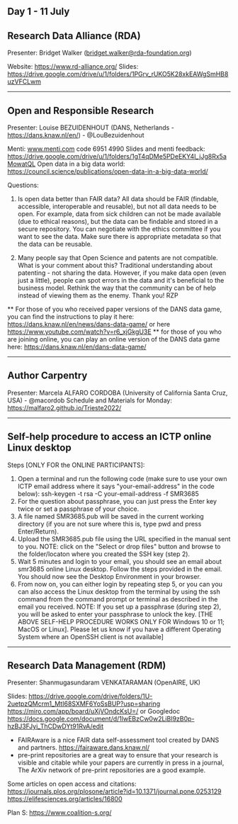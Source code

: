 Day 1 - 11 July
---------------------------------------
Research Data Alliance (RDA)
---------------------------------------
Presenter: Bridget Walker (bridget.walker@rda-foundation.org) 

Website: https://www.rd-alliance.org/
Slides: https://drive.google.com/drive/u/1/folders/1PGrv_rUKO5K28xkEAWgSmHB8uzVFCLwm 

---------------------------------------
Open and Responsible Research
---------------------------------------
Presenter: Louise BEZUIDENHOUT (DANS, Netherlands - https://dans.knaw.nl/en/) - @LouBezuidenhout

Menti: www.menti.com code 6951 4990
Slides and menti feedback: https://drive.google.com/drive/u/1/folders/1gT4qDMe5PDeEKY4I_jJg8Rx5aMowatQL 
Open data in a big data world: https://council.science/publications/open-data-in-a-big-data-world/

Questions:
1. Is open data better than FAIR data?
All data should be FAIR (findable, accessible, interoperable and reusable), but not all data needs to be open. For example, data from sick children can not be made available (due to ethical reasons), but the data can be findable and stored in a secure repository. You can negotiate with the ethics committee if you want to see the data. Make sure there is appropriate metadata so that the data can be reusable.

2. Many people say that Open Science and patents are not compatible. What is your comment about this?
Traditional understanding about patenting - not sharing the data. However, if you make data open (even just a little), people can spot errors in the data and it's beneficial to the business model. Rethink the way that the community can be of help instead of viewing them as the enemy. Thank you! RZP

** For those of you who received paper versions of the DANS data game, you can find the instructions to play it here: https://dans.knaw.nl/en/news/dans-data-game/ or here https://www.youtube.com/watch?v=r6_xjGkgU3E
** for those of you who are joining online, you can play an online version of the DANS data game here: https://dans.knaw.nl/en/dans-data-game/ 

---------------------------------------
Author Carpentry
---------------------------------------
Presenter: Marcela ALFARO CORDOBA (University of California Santa Cruz, USA) - @macordob
Schedule and Materials for Monday: https://malfaro2.github.io/Trieste2022/


------------------------------------------------------------------------
Self-help procedure to access an ICTP online Linux desktop
------------------------------------------------------------------------

Steps [ONLY FOR the ONLINE PARTICIPANTS]:
1. Open a terminal and run the following code (make sure to use your own ICTP email address where it says "your-email-address" in the code below):
ssh-keygen -t rsa -C your-email-address -f SMR3685
2. For the question about passphrase, you can just press the Enter key twice or set a passphrase of your choice.
3. A file named SMR3685.pub will be saved in the current working directory (if you are not sure where this is, type pwd and press Enter/Return).
4.  Upload the SMR3685.pub file using the URL specified in the manual sent to you.  NOTE: click on the "Select or drop files" button and browse to the folder/locaton where you created the SSH key (step 2).
5. Wait 5 minutes and login to your email, you should see an email about smr3685 online Linux desktop. Follow the steps provided in the email. You should now see the Desktop Environment in your browser.
6. From now on, you can either login by repeating step 5, or you can you can also access the Linux desktop from the terminal by using the ssh command from the command prompt or terminal as described in the email you received.  NOTE: If you set up a passphrase (during step 2), you will be asked to enter your passphrase to unlock the key.
[THE ABOVE SELF-HELP PROCEDURE WORKS ONLY FOR  Windows 10 or 11; MacOS or Linux]. Please let us know if you have a different Operating System where an OpenSSH client is not available] 

-------------------------------------------
Research Data Management (RDM)
-------------------------------------------
Presenter: Shanmugasundaram VENKATARAMAN (OpenAIRE, UK)

Slides: https://drive.google.com/drive/folders/1U-2uetpzQMcrm1_MtI68SXMF6YoSsBUP?usp=sharing
https://miro.com/app/board/uXjVOndcKsU=/ or Googledoc https://docs.google.com/document/d/1lwEBzCw0w2LiBI9zB0p-hzBJ3FJyi_ThCDwDYt91RvA/edit

- FAIRAware is a nice FAIR data self-assessment tool created by DANS and partners.  https://fairaware.dans.knaw.nl/ 
- pre-print repositories are a great way to ensure that your research is visible and citable while your papers are currently in press in a journal, The ArXiv network of pre-print repositories are a good example.

Some articles on open access and citations: 
https://journals.plos.org/plosone/article?id=10.1371/journal.pone.0253129
https://elifesciences.org/articles/16800

Plan S: https://www.coalition-s.org/